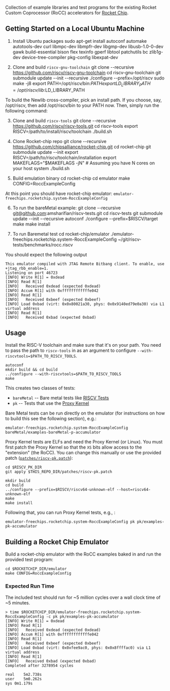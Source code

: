 Collection of example libraries and test programs for the existing Rocket Custom Coprocessor (RoCC) accelerators for [Rocket Chip](https://github.com/ucb-bar/rocket-chip).


## Getting Started on a Local Ubuntu Machine

1. Install Ubuntu packages
    sudo apt-get install autoconf automake autotools-dev curl libmpc-dev libmpfr-dev libgmp-dev libusb-1.0-0-dev gawk build-essential bison flex texinfo gperf libtool patchutils bc zlib1g-dev device-tree-compiler pkg-config libexpat-dev

2. Clone and build `riscv-gnu-toolchain`
    git clone --recursive https://github.com/riscv/riscv-gnu-toolchain
    cd riscv-gnu-toolchain
    git submodule update --init --recursive
    ./configure --prefix=/opt/riscv
    sudo make -j8
    export PATH=/opt/riscv/bin:$PATH
    export LD_LIBRARY_PATH=/opt/riscv/lib:$LD_LIBRARY_PATH

To build the Newlib cross-compiler, pick an install path. If you choose, say, /opt/riscv, then add /opt/riscv/bin to your PATH now. Then, simply run the following command:

3. Clone and build `riscv-tools`
    git clone --recursive https://github.com/riscv/riscv-tools.git
    cd riscv-tools
    export RISCV=/path/to/install/riscv/toolchain
    ./build.sh

4. Clone Rocket-chip repo
    git clone --recursive https://github.com/chipsalliance/rocket-chip.git
    cd rocket-chip
    git submodule update --init
    export RISCV=/path/to/riscv/toolchain/installation
    export MAKEFLAGS="$MAKEFLAGS -jN" # Assuming you have N cores on your host system
    ./build.sh

5. Build emulation binary
    cd rocket-chip
    cd emulator
    make CONFIG=RoccExampleConfig

At this point you should have rocket-chip emulator: `emulator-freechips.rocketchip.system-RoccExampleConfig`


6. To run the bareMetal example:
    git clone --recursive git@github.com:amsharifian/riscv-tests.git
    cd riscv-tests
    git submodule update --init --recursive
    autoconf
    ./configure --prefix=$RISCV/target
    make
    make install

7. To run Baremetal test
    cd rocket-chip/emulator
    ./emulator-freechips.rocketchip.system-RoccExampleConfig ~/git/riscv-tests/benchmarks/rocc.riscv

You should expect the following output

```
This emulator compiled with JTAG Remote Bitbang client. To enable, use +jtag_rbb_enable=1.
Listening on port 46723
[INFO] Write R[1] = 0xdead
[INFO] Read R[1]
[INFO]   Received 0xdead (expected 0xdead)
[INFO] Accum R[1] with 0xffffffffffffe042
[INFO] Read R[1]
[INFO]   Received 0xbeef (expected 0xbeef)
[INFO] Load 0xbad (virt: 0x0x80021a30, phys: 0x0x9140ed79e0a30) via L1 virtual address
[INFO] Read R[1]
[INFO]   Received 0xbad (expected 0xbad)
```

## Usage

Install the RISC-V toolchain and make sure that it's on your path.
You need to pass the path to `riscv-tools` in as an argument to configure `--with-riscvtools=$PATH_TO_RISCV_TOOLS`.

```
autoconf
mkdir build && cd build
../configure --with-riscvtools=$PATH_TO_RISCV_TOOLS
make
```

This creates two classes of tests:
* `bareMetal` -- Bare metal tests like [RISCV Tests](https://github.com/riscv/riscv-tests)
* `pk` -- Tests that use the [Proxy Kernel](https://github.com/riscv/riscv-pk)

Bare Metal tests can be run directly on the emulator (for instructions on how to build this see the following section), e.g.:

```
emulator-freechips.rocketchip.system-RoccExampleConfig bareMetal/examples-bareMetal-p-accumulator
```

Proxy Kernel tests are ELFs and need the Proxy Kernel (or Linux).
You must first patch the Proxy Kernel so that the `XS` bits allow access to the "extension" (the RoCC).
You can change this manually or use the provided patch ([`patches/riscv-pk.patch`](patches/riscv-pk.patch)):
```
cd $RISCV_PK_DIR
git apply $THIS_REPO_DIR/patches/riscv-pk.patch

mkdir build
cd build
../configure --prefix=$RISCV/riscv64-unknown-elf --host=riscv64-unknown-elf
make
make install
```

Following that, you can run Proxy Kernel tests, e.g., :

```
emulator-freechips.rocketchip.system-RoccExampleConfig pk pk/examples-pk-accumulator
```

## Building a Rocket Chip Emulator

Build a rocket-chip emulator with the RoCC examples baked in and run the provided test program:
```
cd $ROCKETCHIP_DIR/emulator
make CONFIG=RoccExampleConfig
```

### Expected Run Time

The included test should run for ~5 million cycles over a wall clock time of ~5 minutes.

```
> time $ROCKETCHIP_DIR/emulator-freechips.rocketchip.system-RoccExampleConfig -c pk pk/examples-pk-accumulator
[INFO] Write R[1] = 0xdead
[INFO] Read R[1]
[INFO]   Received 0xdead (expected 0xdead)
[INFO] Accum R[1] with 0xffffffffffffe042
[INFO] Read R[1]
[INFO]   Received 0xbeef (expected 0xbeef)
[INFO] Load 0xbad (virt: 0x0xfee9ac0, phys: 0x0x8ffffac0) via L1 virtual address
[INFO] Read R[1]
[INFO]   Received 0xbad (expected 0xbad)
Completed after 3278954 cycles

real	5m2.738s
user	5m0.262s
sys	0m1.179s
```
